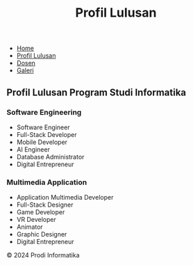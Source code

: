<!DOCTYPE html>
<html lang="en">
<head>
    <meta charset="UTF-8">
    <meta name="viewport" content="width=device-width, initial-scale=1.0">
    <link rel="stylesheet" href="styles.css">
</head>
<body>
    <header>
        <h1>Profil Lulusan</h1>
    </header>
    <nav>
        <ul>
            <li><a href="home.html">Home</a></li>
            <li><a href="profil_lulusan.html">Profil Lulusan</a></li>
            <li><a href="dosen.html">Dosen</a></li>
            <li><a href="galeri.html">Galeri</a></li>
        </ul>
    </nav>
    <div class="content">
        <h2>Profil Lulusan Program Studi Informatika</h2>
        <h3>Software Engineering</h3>
        <ul>
            <li>Software Engineer</li>
            <li>Full-Stack Developer</li>
            <li>Mobile Developer</li>
            <li>AI Engineer</li>
            <li>Database Administrator</li>
            <li>Digital Entrepreneur</li>
        </ul>
        <h3>Multimedia Application</h3>
        <ul>
            <li>Application Multimedia Developer</li>
            <li>Full-Stack Designer</li>
            <li>Game Developer</li>
            <li>VR Developer</li>
            <li>Animator</li>
            <li>Graphic Designer</li>
            <li>Digital Entrepreneur</li>
        </ul>
    </div>
    <footer>
        <p>&copy; 2024 Prodi Informatika</p>
    </footer>
</body>
</html>

